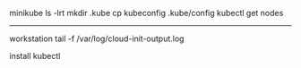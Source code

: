 minikube
ls -lrt
mkdir .kube
cp kubeconfig .kube/config
kubectl get nodes

---------------------------


workstation
tail -f /var/log/cloud-init-output.log


install kubectl 
